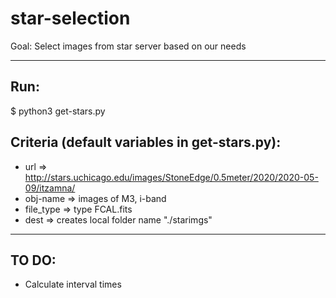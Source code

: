 # star-selection
Goal: Select images from star server based on our needs
______

## Run:
$ python3 get-stars.py

## Criteria (default variables in get-stars.py):
- url => http://stars.uchicago.edu/images/StoneEdge/0.5meter/2020/2020-05-09/itzamna/
- obj-name => images of M3, i-band
- file_type => type FCAL.fits
- dest => creates local folder name "./starimgs"

______
## TO DO:
- Calculate interval times

